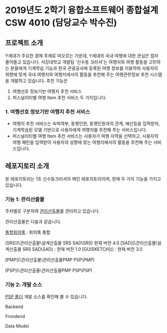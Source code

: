 # 2019년도 2학기 융합소프트웨어 종합설계 CSW 4010 (담당교수 박수진)

## 프로젝트 소개

Y세대가 주요한 경제 주체로 떠오르는 가운데, Y세대의 국내 여행에 대한 관심은 점차 줄어들고 있습니다. 서강대학교 개발팀 '신수동 크러셔'는 여행지와 여행 활동을 고민하는 분들에게 기계학습 기능과 한국 관광공사에 등록된 여행 정보를 이용하여 사용자의 취향에 맞게 국내 여행지와 여행지에서의 활동을 추천해 주는 
여행관련정보 추천 시스템을 개발하고 있습니다.
추천 기능은 
1. 여행선호 정보기반 여행지 추천 서비스 
2. 퍼스널리티별 여행 Item 추천 서비스 두 가지입니다.


### 1. 여행선호 정보기반 여행지 추천 서비스
- 여행지 추천 서비스는 숙박여부, 동행인원, 동행인원과의 관계, 예산등을 입력받아, 기계학습된 모델 기반으로 사용자에게 여행지를 추천해 주는 서비스입니다.
- 퍼스널리티별 여행 Item 추천 서비스는 사용자가 여행 지역을 선택하고, 사용자의 여행 패턴을 입력받아 사용자의 성향에 맞는 여행지에서의 활동을 추천해 주는 서비스입니다. 

## 레포지토리 소개

본 레포지토리는 1조 신수동크러셔의 메인 레포지토리이며, 현재 두 가지 기능을 가지고 있습니다.

### 기능 1: 관리산출물

주차별로 구분하여 [관리산출물](/관리산출물)를 관리하고 있습니다.

관리산출물은 다음과 같습니다.



[통합회의록](\관리산출물\readme.md) : 회의록 통합

[SRS](\관리산출물\설계산출물 SRS SAD\SRS)   현재 버전 4.0
[SAD](\관리산출물\설계산출물 SRS SAD\SAD) : 현재 버전 1.0
[GUISKETCH](\)  : 현재 버전 3.0

[PMP](\관리산출물\관리산출물PMP PSP\PMP)

[PSP](\관리산출물\관리산출물PMP PSP\PSP)






### 기능 2:  개발 소스

[PSP 폴더](/trip-picker-develop)  개발 소스를 확인해 볼 수 있습니다.

Backend

Frondend

Data Model

